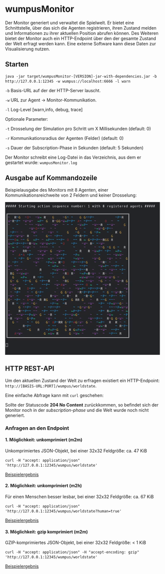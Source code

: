 # wumpusMonitor

Der Monitor generiert und verwaltet die Spielwelt. Er bietet eine Schnittstelle,
über das sich die Agenten registrieren, ihren Zustand melden und
Informationen zu ihrer aktuellen Position abrufen können.
Des Weiteren bietet der Monitor auch ein HTTP-Endpoint über den der gesamte Zustand der
Welt erfragt werden kann. Eine externe Software kann diese Daten
zur Visualisierung nutzen.


## Starten

```
java -jar target/wumpusMonitor-[VERSION]-jar-with-dependencies.jar -b http://127.0.0.1:12345 -w wumpus://localhost:6666 -l warn
```

`-b` Basis-URL auf der der HTTP-Server lauscht.

`-w` URL zur Agent -> Monitor-Kommunikation.

`-l` Log-Level [warn,info, debug, trace]


Optionale Parameter:


`-t` Drosselung der Simulation pro Schritt um X Millisekunden (default: 0)

`-r` Kommunikationsradius der Agenten (Felder) (default: 0)

`-s` Dauer der Subscription-Phase in Sekunden (default: 5 Sekunden)

Der Monitor schreibt eine Log-Datei in das Verzeichnis, aus dem er gestartet wurde:
`wumpusMonitor.log`


## Ausgabe auf Kommandozeile

Beispielausgabe des Monitors mit 8 Agenten, einer Kommunikationsreichweite von 2 Feldern
und keiner Drosselung:


![Ausgabe des Monitors](../media/monitor_8_agents.gif)



## HTTP REST-API

Um den aktuellen Zustand der Welt zu erfragen existiert ein HTTP-Endpoint:
`http://[BASIS-URL:PORT]/wumpus/worldstate`.

Eine einfache Abfrage kann mit `curl` geschehen:

Sollte der Statuscode **204 No Content** zurückkommen, so befindet sich der Monitor noch
in der *subscription-phase* und die Welt wurde noch nicht generiert.

### Anfragen an den Endpoint

#### 1. Möglichkeit: unkomprimiert (m2m)

Unkomprimiertes JSON-Objekt, bei einer 32x32 Feldgröße: ca. 47 KiB

```
curl -H "accept: application/json" 'http://127.0.0.1:12345/wumpus/worldstate'
```

[Beispielergebnis](wumpusMonitor/samples/sample_world_state.json)

#### 2. Möglichkeit: unkomprimiert (m2h)

Für einen Menschen besser lesbar, bei einer 32x32 Feldgröße: ca. 67 KiB

```
curl -H "accept: application/json" 'http://127.0.0.1:12345/wumpus/worldstate?human=true'
```

[Beispielergebnis](wumpusMonitor/samples/sample_world_state_hr.json)


#### 3. Möglichkeit: gzip komprimiert (m2m)

GZIP-komprimiertes JSON-Objekt, bei einer 32x32 Feldgröße: < 1 KiB

```
curl -H "accept: application/json" -H "accept-encoding: gzip" 'http://127.0.0.1:12345/wumpus/worldstate'
```

[Beispielergebnis](wumpusMonitor/samples/sample_world_state.json.gzip)
